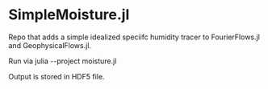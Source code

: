 # SimpleMoisture.jl

Repo that adds a simple idealized speciifc humidity tracer to FourierFlows.jl and
GeophysicalFlows.jl.

Run via
julia --project moisture.jl

Output is stored in HDF5 file.

